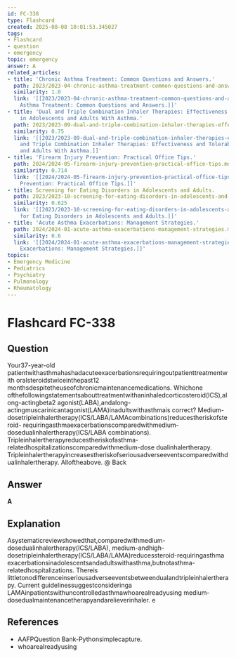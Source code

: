 ```yaml
---
id: FC-338
type: Flashcard
created: 2025-08-08 10:01:53.345027
tags:
- Flashcard
- question
- emergency
topic: emergency
answer: A
related_articles:
- title: 'Chronic Asthma Treatment: Common Questions and Answers.'
  path: 2023/2023-04-chronic-asthma-treatment-common-questions-and-answers.md
  similarity: 1.0
  link: '[[2023/2023-04-chronic-asthma-treatment-common-questions-and-answers|Chronic
    Asthma Treatment: Common Questions and Answers.]]'
- title: 'Dual and Triple Combination Inhaler Therapies: Effectiveness and Tolerability
    in Adolescents and Adults With Asthma.'
  path: 2023/2023-09-dual-and-triple-combination-inhaler-therapies-effectiveness.md
  similarity: 0.75
  link: '[[2023/2023-09-dual-and-triple-combination-inhaler-therapies-effectiveness|Dual
    and Triple Combination Inhaler Therapies: Effectiveness and Tolerability in Adolescents
    and Adults With Asthma.]]'
- title: 'Firearm Injury Prevention: Practical Office Tips.'
  path: 2024/2024-05-firearm-injury-prevention-practical-office-tips.md
  similarity: 0.714
  link: '[[2024/2024-05-firearm-injury-prevention-practical-office-tips|Firearm Injury
    Prevention: Practical Office Tips.]]'
- title: Screening for Eating Disorders in Adolescents and Adults.
  path: 2023/2023-10-screening-for-eating-disorders-in-adolescents-and-adults.md
  similarity: 0.625
  link: '[[2023/2023-10-screening-for-eating-disorders-in-adolescents-and-adults|Screening
    for Eating Disorders in Adolescents and Adults.]]'
- title: 'Acute Asthma Exacerbations: Management Strategies.'
  path: 2024/2024-01-acute-asthma-exacerbations-management-strategies.md
  similarity: 0.6
  link: '[[2024/2024-01-acute-asthma-exacerbations-management-strategies|Acute Asthma
    Exacerbations: Management Strategies.]]'
topics:
- Emergency Medicine
- Pediatrics
- Psychiatry
- Pulmonology
- Rheumatology
---
```


# Flashcard FC-338

## Question

Your37-year-old patientwithasthmahashadacuteexacerbationsrequiringoutpatienttreatmentwith oralsteroidstwiceinthepast12 monthsdespitetheuseofchronicmaintenancemedications. Whichone ofthefollowingstatementsabouttreatmentwithaninhaledcorticosteroid(ICS),along-actingbeta2 agonist(LABA),andalong-actingmuscarinicantagonist(LAMA)inadultswithasthmais correct? Medium-dosetripleinhalertherapy(ICS/LABA/LAMAcombinations)reducestheriskofsteroid- requiringasthmaexacerbationscomparedwithmedium-dosedualinhalertherapy(ICS/LABA combinations). Tripleinhalertherapyreducestheriskofasthma-relatedhospitalizationscomparedwithmedium-dose dualinhalertherapy. Tripleinhalertherapyincreasestheriskofseriousadverseeventscomparedwithdualinhalertherapy. Alloftheabove. @ Back

## Answer

**A**

## Explanation

Asystematicreviewshowedthat,comparedwithmedium-dosedualinhalertherapy(ICS/LABA), medium-andhigh-dosetripleinhalertherapy(ICS/LABA/LAMA)reducessteroid-requiringasthma exacerbationsinadolescentsandadultswithasthma,butnotasthma-relatedhospitalizations. Thereis littletonodifferenceinseriousadverseeventsbetweendualandtripleinhalertherapy. Current guidelinessuggestconsideringa LAMAinpatientswithuncontrolledasthmawhoarealreadyusing medium-dosedualmaintenancetherapyandarelieverinhaler. e

## References

- AAFPQuestion Bank-Pythonsimplecapture.
- whoarealreadyusing

